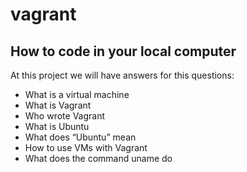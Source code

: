 # vagrant 
## How to code in your local computer 
At this project we will have answers for this questions:
* What is a virtual machine
* What is Vagrant
* Who wrote Vagrant
* What is Ubuntu
* What does “Ubuntu” mean
* How to use VMs with Vagrant
* What does the command uname do
